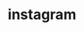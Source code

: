 ---
layout: redirect
order: 0
title: instagram
link: https://www.instagram.com/fennifith
name: fennifith
verb: gram
---